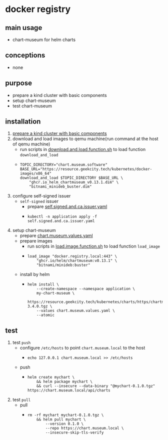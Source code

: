# docker registry

## main usage

* chart-museum for helm charts

## conceptions

* none

## purpose

* prepare a kind cluster with basic components
* setup chart-museum
* test chart-museum

## installation

1. [prepare a kind cluster with basic components](../basic/kind.cluster.md)
4. download and load images to qemu machine(run command at the host of qemu machine)
    * run scripts
      in [download.and.load.function.sh](../resources/create.qemu.machine.for.kind/download.and.load.function.sh.md) to
      load function `download_and_load`
    * ```shell
      TOPIC_DIRECTORY="chart.museum.software"
      BASE_URL="https://resource.geekcity.tech/kubernetes/docker-images/x86_64"
      download_and_load $TOPIC_DIRECTORY $BASE_URL \
          "ghcr.io_helm_chartmuseum_v0.13.1.dim" \
          "bitnami_minideb_buster.dim"
      ```
5. configure self-signed issuer
    * `self-signed` issuer
        + prepare [self.signed.and.ca.issuer.yaml](../basic/resources/cert.manager/self.signed.and.ca.issuer.yaml.md)
        + ```shell
          kubectl -n application apply -f self.signed.and.ca.issuer.yaml
          ```
6. setup chart-museum
    * prepare [chart.museum.values.yaml](resources/chart.museum/chart.museum.values.yaml.md)
    * prepare images
        + run scripts in [load.image.function.sh](../resources/load.image.function.sh.md) to load function `load_image`
        + ```shell
          load_image "docker.registry.local:443" \
              "ghcr.io/helm/chartmuseum:v0.13.1" \
              "bitnami/minideb:buster"
          ```
    * install by helm
        + ```shell
          helm install \
              --create-namespace --namespace application \
              my-chart-museum \
              https://resource.geekcity.tech/kubernetes/charts/https/chartmuseum.github.io/charts/chartmuseum-3.4.0.tgz \
              --values chart.museum.values.yaml \
              --atomic
          ```

## test

1. test `push`
    * configure `/etc/hosts` to point `chart.museum.local` to the host
        + ```shell
          echo 127.0.0.1 chart.museum.local >> /etc/hosts
          ```
    * push
        + ```shell
          helm create mychart \
              && helm package mychart \
              && curl --insecure --data-binary "@mychart-0.1.0.tgz" https://chart.museum.local/api/charts
          ```
2. test `pull`
    * pull
        + ```shell
          rm -rf mychart mychart-0.1.0.tgz \
              && helm pull mychart \
                  --version 0.1.0 \
                  --repo https://chart.museum.local \
                  --insecure-skip-tls-verify
          ```
